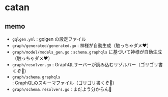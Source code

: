 # catan

## memo
- `gqlgen.yml` : gqlgen の設定ファイル
- `graph/generated/generated.go` : 神様が自動生成（触っちゃダメ❤️）
- `graph/model/models_gen.go` : `schema.graphqls` に基づいて神様が自動生成（触っちゃダメ❤️）
- `graph/resolver.go` : GraphQLサーバーが読み込むリゾルバー（ゴリゴリ書くぞ🐯）
- `graph/schema.graphqls` : GraphQLのスキーマファイル（ゴリゴリ書くぞ🐯）
- `graph/schema.resolvers.go` : まだよう分からん🤔
